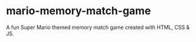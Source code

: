 # mario-memory-match-game
A fun Super Mario themed memory match game created with HTML, CSS &amp; JS.
